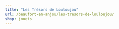 ```yaml
---
title: "Les Trésors de Louloujou"
url: /beaufort-en-anjou/les-tresors-de-louloujou/
shop: jouets
---
```

